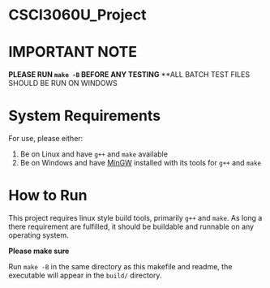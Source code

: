 # CSCI3060U_Project

# IMPORTANT NOTE
**PLEASE RUN `make -B` BEFORE ANY TESTING**
**ALL BATCH TEST FILES SHOULD BE RUN ON WINDOWS

# System Requirements
For use, please either:
1. Be on Linux and have `g++` and `make` available
2. Be on Windows and have [MinGW](https://sourceforge.net/projects/mingw/) installed with its tools for `g++` and `make`

# How to Run
This project requires linux style build tools, primarily `g++` and `make`. As long a there requirement are fulfilled, it should be buildable and runnable on any operating system.

**Please make sure**

Run `make -B` in the same directory as this makefile and readme, the executable will appear in the `build/` directory.
